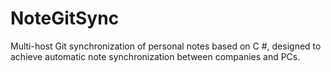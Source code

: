 # NoteGitSync
Multi-host Git synchronization of personal notes based on C #, designed to achieve automatic note synchronization between companies and PCs.
